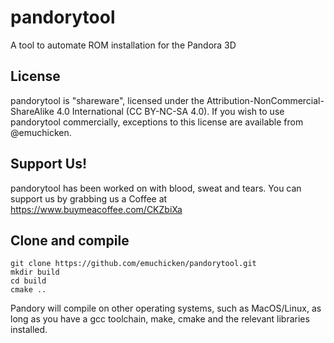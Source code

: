 # pandorytool
A tool to automate ROM installation for the Pandora 3D

## License
pandorytool is "shareware", licensed under the Attribution-NonCommercial-ShareAlike 4.0 International (CC BY-NC-SA 4.0). If you wish to use pandorytool commercially, exceptions to this license are available from @emuchicken.

## Support Us!
pandorytool has been worked on with blood, sweat and tears.  You can support us by grabbing us a Coffee at https://www.buymeacoffee.com/CKZbiXa

## Clone and compile
```
git clone https://github.com/emuchicken/pandorytool.git
mkdir build
cd build
cmake ..
```

Pandory will compile on other operating systems, such as MacOS/Linux, as long as you have a gcc toolchain, make, cmake and the relevant libraries installed.
